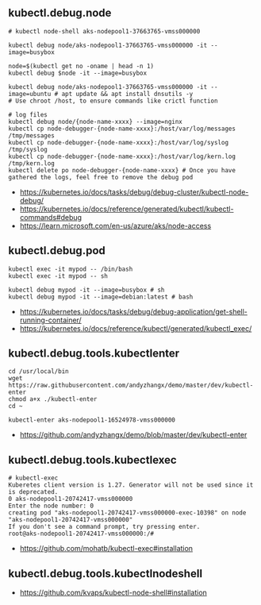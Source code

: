 ## kubectl.debug.node
```
# kubectl node-shell aks-nodepool1-37663765-vmss000000

kubectl debug node/aks-nodepool1-37663765-vmss000000 -it --image=busybox

node=$(kubectl get no -oname | head -n 1)
kubectl debug $node -it --image=busybox

kubectl debug node/aks-nodepool1-37663765-vmss000000 -it --image=ubuntu # apt update && apt install dnsutils -y
# Use chroot /host, to ensure commands like crictl function

# log files
kubectl debug node/{node-name-xxxx} --image=nginx
kubectl cp node-debugger-{node-name-xxxx}:/host/var/log/messages /tmp/messages
kubectl cp node-debugger-{node-name-xxxx}:/host/var/log/syslog /tmp/syslog
kubectl cp node-debugger-{node-name-xxxx}:/host/var/log/kern.log /tmp/kern.log
kubectl delete po node-debugger-{node-name-xxxx} # Once you have gathered the logs, feel free to remove the debug pod
```

- https://kubernetes.io/docs/tasks/debug/debug-cluster/kubectl-node-debug/
- https://kubernetes.io/docs/reference/generated/kubectl/kubectl-commands#debug
- https://learn.microsoft.com/en-us/azure/aks/node-access

## kubectl.debug.pod

```
kubectl exec -it mypod -- /bin/bash
kubectl exec -it mypod -- sh

kubectl debug mypod -it --image=busybox # sh
kubectl debug mypod -it --image=debian:latest # bash
```

- https://kubernetes.io/docs/tasks/debug/debug-application/get-shell-running-container/
- https://kubernetes.io/docs/reference/kubectl/generated/kubectl_exec/

## kubectl.debug.tools.kubectlenter

```
cd /usr/local/bin
wget https://raw.githubusercontent.com/andyzhangx/demo/master/dev/kubectl-enter
chmod a+x ./kubectl-enter
cd ~
```

```
kubectl-enter aks-nodepool1-16524978-vmss000000
```

- https://github.com/andyzhangx/demo/blob/master/dev/kubectl-enter
  
## kubectl.debug.tools.kubectlexec

```
# kubectl-exec
Kuberetes client version is 1.27. Generator will not be used since it is deprecated.
0 aks-nodepool1-20742417-vmss000000
Enter the node number: 0
creating pod "aks-nodepool1-20742417-vmss000000-exec-10398" on node "aks-nodepool1-20742417-vmss000000"
If you don't see a command prompt, try pressing enter.
root@aks-nodepool1-20742417-vmss000000:/#
```

- https://github.com/mohatb/kubectl-exec#installation

## kubectl.debug.tools.kubectlnodeshell

- https://github.com/kvaps/kubectl-node-shell#installation

